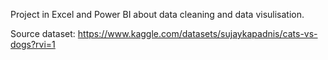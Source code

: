 Project in Excel and Power BI about data cleaning and data visulisation.

Source dataset: https://www.kaggle.com/datasets/sujaykapadnis/cats-vs-dogs?rvi=1
